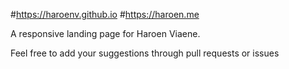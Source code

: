 #<https://haroenv.github.io>
#<https://haroen.me>

A responsive landing page for Haroen Viaene.

Feel free to add your suggestions through pull requests or issues
